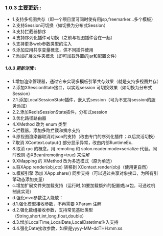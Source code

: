 
### 1.0.3 主要更新::
* 1.支持多视图共存（即一个项目里可同时使有用jsp,freemarker...多个模板）
* 2.支持Session可切换（如切换为分布式Session）
* 3.支持拦截器排序
* 4.支持序列化插件可切换（之前与视图插件合在一起）
* 5.支持更多web参数类型的注入
* 6.添加应用共享变量概念，供不同插件使用
* 7.添加扩展文件夹概念（即可加载外置的jar和配置文件）

##### 1.0.3 更新详情::
* 1.增加渲染管理器，通过它来实现多模板引擎共存效果（就是支持多视图共存）
* 2.添加XSessionState接口，以实现session 可切换效果（如切换为分布式Session）
* 2.1.添加LocalSessionState插件，嵌入式session（可为不支持session的服务添加）
* 2.2.添加RedisSessionState插件，分布式session
* 3.优化路径路由器
* 4.XMethod 改为 enum 类型
* 5.拦截器，添加多路拦截和排序支持
* 6.原视图渲染器取消对json的支持（改由专门的序列化插件；以后灵活切换）
* 7.取消 XContext.output() 部分显示异常，改由内部RuntimeEx..
* 8.取消 rpc 的概念，用 remoting 和 solon.reader.mode=serialize 代替。同时改则 @XBean(remoting=true) 来注解
* 9.XMapping 的 XMethod 改为多选模式（原为单选）
* a.将XApp.render(obj,ctx) 转移到  XContext.render(obj)（使用更自然）
* b.模板引擎 添加 XApp.share() 同步支持（可以通过共享对象接口，为所有引擎动态添加变量）
* c.增加扩展文件夹加载支持（运行时,如要加载额外的配置或jar包，可通过机制此实现）
* d.强化mvc参数注入能放：
* d.1.强化模型接收参数，不再需要 XParam 注解
* d.2.强化数组接收参数，支持常见基础类型（String,short,int,long,float,double）
* d.3.增加LocalTime,LocalDate,LocalDatetime注入支持
* d.4.强化Date接收参数，如果是yyyy-MM-ddTHH:mm:ss